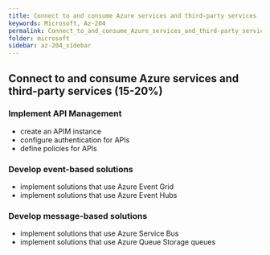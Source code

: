 ```yaml
---
title: Connect to and consume Azure services and third-party services
keywords: Microsoft, Az-204
permalink: Connect_to_and_consume_Azure_services_and_third-party_services
folder: microsoft
sidebar: az-204_sidebar
---
```


## Connect to and consume Azure services and third-party services (15-20%) 
### Implement API Management  
* create an APIM instance 
* configure authentication for APIs 
* define policies for APIs  
### Develop event-based solutions 
* implement solutions that use Azure Event Grid 
* implement solutions that use Azure Event Hubs 
### Develop message-based solutions 
* implement solutions that use Azure Service Bus  
* implement solutions that use Azure Queue Storage queues 